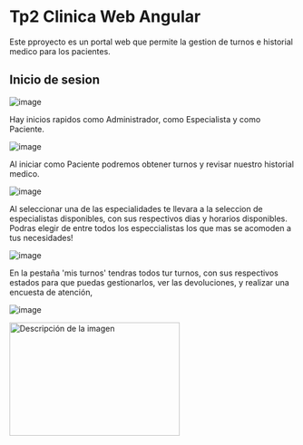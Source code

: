# Tp2 Clinica Web Angular

Este pproyecto es un portal web que permite la gestion de turnos e historial medico para los pacientes.

## Inicio de sesion

![image](https://github.com/user-attachments/assets/8b964451-9ae3-46e6-afd4-1bd9818da251)

Hay inicios rapidos como Administrador, como Especialista y como Paciente.

![image](https://github.com/user-attachments/assets/578c2283-279e-4a38-9451-3c1ba98afa9e)

Al iniciar como Paciente podremos obtener turnos y revisar nuestro historial medico.

![image](https://github.com/user-attachments/assets/b2b9d7cc-1ee8-4635-be96-b956d1240ae2)

Al seleccionar una de las especialidades te llevara a la seleccion de especialistas disponibles, con sus respectivos dias y horarios disponibles. Podras elegir de entre todos los especcialistas los que mas se acomoden a tus necesidades!

![image](https://github.com/user-attachments/assets/4ca64bcb-6ee7-4c37-8ae2-897f59875262)

En la pestaña 'mis turnos' tendras todos tur turnos, con sus respectivos estados para que puedas gestionarlos, ver las devoluciones, y realizar una encuesta de atención,

![image](https://github.com/user-attachments/assets/23e81d80-db8b-4671-872e-2fbf5f890df7)

<img src="https://github.com/user-attachments/assets/1ef41acb-d319-4001-9811-82d39d0277c1" alt="Descripción de la imagen" width="300" height="200">





